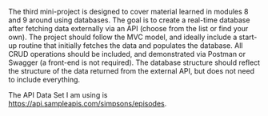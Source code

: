 The third mini-project is designed to cover material learned in modules 8 and 9 around using databases. The goal is to create a real-time database after fetching data externally via an API (choose from the list or find your own). The project should follow the MVC model, and ideally include a start-up routine that initially fetches the data and populates the database. All CRUD operations should be included, and demonstrated via Postman or Swagger (a front-end is not required). The database structure should reflect the structure of the data returned from the external API, but does not need to include everything.

The API Data Set I am using is https://api.sampleapis.com/simpsons/episodes. 
